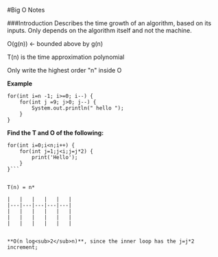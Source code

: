 #Big O Notes

###Introduction
Describes the time growth of an algorithm, based on its inputs. Only depends on the algorithm itself and not the machine.

O(g(n)) <- bounded above by g(n)

T(n) is the time approximation polynomial

Only write the highest order "n" inside O

**Example**

```
for(int i=n -1; i>=0; i--) {
	for(int j =9; j>0; j--) {
		System.out.println(" hello ");
	}
}
```


**Find the T and O of the following:**
```
for(int i=0;i<n;i++) {
	for(int j=1;j<i;j=j*2) {
		print('Hello');
	}
}```


T(n) = n*

|   |   |   |   |   |
|---|---|---|---|---|
|   |   |   |   |   |
|   |   |   |   |   |
|   |   |   |   |   | 


**O(n log<sub>2</sub>n)**, since the inner loop has the j=j*2 increment;